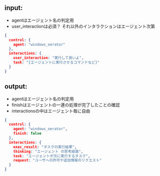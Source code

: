 ## input:

- agentはエージェント名の判定用
- user_interactionは必須？ それ以外のインタラクションはエージェント次第

```json
{
  control: {
    agent: "windows_oerator"
  },
  interactions: {
    user_interaction: "実行して良いよ",
    task: "{エージェントに実行させるコマンドなど}"
  }
}
```

## output:

- agentはエージェント名の判定用
- finishはエージェントの一連の処理が完了したことの確認
- interactionsの中はエージェント毎に自由

```json
{
  control: {
    agent: "windows_oerator",
    finish: false
  },
  interactions: {
    exec_result: "タスクの実行結果",
    thinking: "エージェント の思考経路",
    task: "エージェントが次に実行するタスク",
    request: "ユーザへの許可や追加情報のリクエスト"
  }
}
```